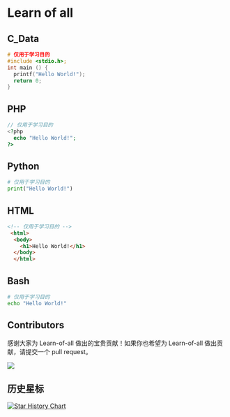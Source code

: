 # Learn of all

## C_Data

```C
# 仅用于学习目的
#include <stdio.h>;
int main () {
  printf("Hello World!");
  return 0;
}
```

## PHP

```php
// 仅用于学习目的
<?php
  echo "Hello World!";
?>
```

## Python

```python
# 仅用于学习目的
print("Hello World!")
```

## HTML

```html
<!-- 仅用于学习目的 -->
 <html>
  <body>
    <h1>Hello World!</h1>
  </body>
  </html>
```

## Bash

```bash
# 仅用于学习目的
echo "Hello World!"
```

## Contributors

感谢大家为 Learn-of-all 做出的宝贵贡献！如果你也希望为 Learn-of-all 做出贡献，请提交一个 pull request。

<a href="https://github.com/huidoudour/Learn-of-all/graphs/contributors">
  <img src="https://contrib.rocks/image?repo=huidoudour/Learn-of-all" />
</a>

## 历史星标

<a href="https://www.star-history.com/#huidoudour/Learn-of-all&Date">

 <picture>
   <source media="(prefers-color-scheme: dark)" srcset="https://api.star-history.com/svg?repos=huidoudour/Learn-of-all&type=Date&theme=dark" />
   <source media="(prefers-color-scheme: light)" srcset="https://api.star-history.com/svg?repos=huidoudour/Learn-of-all&type=Date" />
   <img alt="Star History Chart" src="https://api.star-history.com/svg?repos=huidoudour/Learn-of-all&type=Date" />
 </picture>

</a>